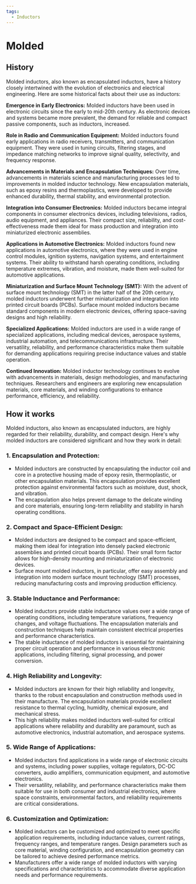 ```yaml
---
tags:
  - Inductors
---
```


<head>
    <meta name="google-adsense-account" content="ca-pub-9364684337389377">
    <meta charset="UTF-8">
    <meta name="viewport" content="width=device-width, initial-scale=1.0">
    <meta name="description" content="Welcome to ac-electricity! Here you will learn more about electricity, the different components used to make an electrical circuit as well as their features and use cases.">
    <meta name="keywords" content="alexis carbillet, carbillet, electricity, capacitors, conductors, diodes, electronic, energy source, hardware, home appliances, inductors, insulators, resistors, semi-conductors">
    <meta name="author" content="Alexis Carbillet ">
</head>

# Molded

## History

Molded inductors, also known as encapsulated inductors, have a history closely intertwined with the evolution of electronics and electrical engineering. Here are some historical facts about their use as inductors:

**Emergence in Early Electronics:** Molded inductors have been used in electronic circuits since the early to mid-20th century. As electronic devices and systems became more prevalent, the demand for reliable and compact passive components, such as inductors, increased.

**Role in Radio and Communication Equipment:** Molded inductors found early applications in radio receivers, transmitters, and communication equipment. They were used in tuning circuits, filtering stages, and impedance matching networks to improve signal quality, selectivity, and frequency response.

**Advancements in Materials and Encapsulation Techniques:** Over time, advancements in materials science and manufacturing processes led to improvements in molded inductor technology. New encapsulation materials, such as epoxy resins and thermoplastics, were developed to provide enhanced durability, thermal stability, and environmental protection.

**Integration into Consumer Electronics:** Molded inductors became integral components in consumer electronics devices, including televisions, radios, audio equipment, and appliances. Their compact size, reliability, and cost-effectiveness made them ideal for mass production and integration into miniaturized electronic assemblies.

**Applications in Automotive Electronics:** Molded inductors found new applications in automotive electronics, where they were used in engine control modules, ignition systems, navigation systems, and entertainment systems. Their ability to withstand harsh operating conditions, including temperature extremes, vibration, and moisture, made them well-suited for automotive applications.

**Miniaturization and Surface Mount Technology (SMT):** With the advent of surface mount technology (SMT) in the latter half of the 20th century, molded inductors underwent further miniaturization and integration into printed circuit boards (PCBs). Surface mount molded inductors became standard components in modern electronic devices, offering space-saving designs and high reliability.

**Specialized Applications:** Molded inductors are used in a wide range of specialized applications, including medical devices, aerospace systems, industrial automation, and telecommunications infrastructure. Their versatility, reliability, and performance characteristics make them suitable for demanding applications requiring precise inductance values and stable operation.

**Continued Innovation:** Molded inductor technology continues to evolve with advancements in materials, design methodologies, and manufacturing techniques. Researchers and engineers are exploring new encapsulation materials, core materials, and winding configurations to enhance performance, efficiency, and reliability.

## How it works

Molded inductors, also known as encapsulated inductors, are highly regarded for their reliability, durability, and compact design. Here's why molded inductors are considered significant and how they work in detail:

### 1. Encapsulation and Protection:
   - Molded inductors are constructed by encapsulating the inductor coil and core in a protective housing made of epoxy resin, thermoplastic, or other encapsulation materials. This encapsulation provides excellent protection against environmental factors such as moisture, dust, shock, and vibration.
   - The encapsulation also helps prevent damage to the delicate winding and core materials, ensuring long-term reliability and stability in harsh operating conditions.

### 2. Compact and Space-Efficient Design:
   - Molded inductors are designed to be compact and space-efficient, making them ideal for integration into densely packed electronic assemblies and printed circuit boards (PCBs). Their small form factor allows for high-density mounting and miniaturization of electronic devices.
   - Surface mount molded inductors, in particular, offer easy assembly and integration into modern surface mount technology (SMT) processes, reducing manufacturing costs and improving production efficiency.

### 3. Stable Inductance and Performance:
   - Molded inductors provide stable inductance values over a wide range of operating conditions, including temperature variations, frequency changes, and voltage fluctuations. The encapsulation materials and construction techniques help maintain consistent electrical properties and performance characteristics.
   - The stable inductance of molded inductors is essential for maintaining proper circuit operation and performance in various electronic applications, including filtering, signal processing, and power conversion.

### 4. High Reliability and Longevity:
   - Molded inductors are known for their high reliability and longevity, thanks to the robust encapsulation and construction methods used in their manufacture. The encapsulation materials provide excellent resistance to thermal cycling, humidity, chemical exposure, and mechanical stress.
   - This high reliability makes molded inductors well-suited for critical applications where reliability and durability are paramount, such as automotive electronics, industrial automation, and aerospace systems.

### 5. Wide Range of Applications:
   - Molded inductors find applications in a wide range of electronic circuits and systems, including power supplies, voltage regulators, DC-DC converters, audio amplifiers, communication equipment, and automotive electronics.
   - Their versatility, reliability, and performance characteristics make them suitable for use in both consumer and industrial electronics, where space constraints, environmental factors, and reliability requirements are critical considerations.

### 6. Customization and Optimization:
   - Molded inductors can be customized and optimized to meet specific application requirements, including inductance values, current ratings, frequency ranges, and temperature ranges. Design parameters such as core material, winding configuration, and encapsulation geometry can be tailored to achieve desired performance metrics.
   - Manufacturers offer a wide range of molded inductors with varying specifications and characteristics to accommodate diverse application needs and performance requirements.
